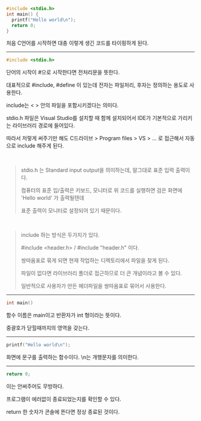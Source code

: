 

```.c
#include <stdio.h>
int main() {
  printf("Hello world\n");
  return 0;
}
```

처음 C언어를 시작하면 대충 이렇게 생긴 코드를 타이핑하게 된다.

<hr/>

```.c
#include <stdio.h>
```

단어의 시작이 #으로 시작한다면 전처리문을 뜻한다.
  
대표적으로 #include, #define 이 있는데 전자는 파일처리, 후자는 정의하는 용도로 사용한다.

include는 < > 안의 파일을 포함시키겠다는 의미다.

stdio.h 파일은 Visual Studio를 설치할 때 함께 설치되어서 IDE가 기본적으로 가리키는 라이브러리 경로에 들어있다.

따라서 저렇게 써주기만 해도 C드라이브 > Program files > VS > ... 로 접근해서 자동으로 include 해주게 된다.

<br/>

>stdio.h 는 Standard input output을 의미하는데, 말그대로 표준 입력 출력이다.
>
>컴퓨터의 표준 입/출력은 키보드, 모니터로 위 코드를 실행하면 검은 화면에 'Hello world' 가 출력될텐데
>
>표준 출력이 모니터로 설정되어 있기 때문이다.

<br/>

>include 하는 방식은 두가지가 있다.
>
>#include <header.h> / #include "header.h" 이다.
>
>쌍따옴표로 묶게 되면 현재 작업하는 디렉토리에서 파일을 찾게 된다.
>
>파일이 없다면 라이브러리 폴더로 접근하므로 더 큰 개념이라고 볼 수 있다.
>
>일반적으로 사용자가 만든 헤더파일을 쌍따옴표로 묶어서 사용한다.

<hr/>

```.c
int main()
```

함수 이름은 main이고 반환자가 int 형이라는 뜻이다.

중괄호가 닫힐때까지의 영역을 갖는다.

<hr/>

```.c
printf("Hello world\n");
```

화면에 문구를 출력하는 함수이다. \n는 개행문자를 의미한다.

<hr/>

```.c
return 0;
```

이는 안써주어도 무방하다.

프로그램이 에러없이 종료되었는지를 확인할 수 있다.

return 한 숫자가 콘솔에 뜬다면 정상 종료된 것이다.
